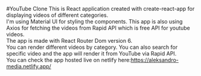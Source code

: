 #YouTube Clone
This is React application created with create-react-app for displaying videos of different categories.  
I'm using Material UI for styling the components. This app is also using Axios for fetching the videos from Rapid API which is free API for youtube videos.  
The app is made with React Router Dom version 6.  
You can render different videos by category. You can also search for specific video and the app will render it from YouTube via Rapid API.  
You can check the app hosted live on netlify here:https://aleksandro-media.netlify.app/
